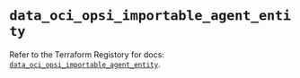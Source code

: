 # `data_oci_opsi_importable_agent_entity`

Refer to the Terraform Registory for docs: [`data_oci_opsi_importable_agent_entity`](https://registry.terraform.io/providers/oracle/oci/6.18.0/docs/data-sources/opsi_importable_agent_entity).
